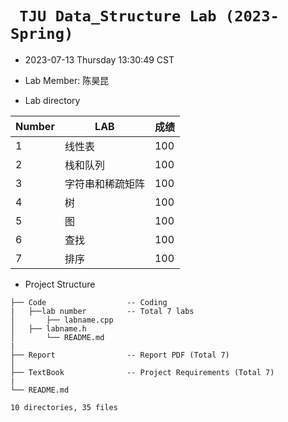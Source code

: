 # ` TJU Data_Structure Lab (2023-Spring)`

* 2023-07-13 Thursday 13:30:49 CST

* Lab Member: 陈昊昆

* Lab directory

| Number | LAB              | 成绩 |
| :----- | ---------------- | ---- |
| 1      | 线性表           | 100  |
| 2      | 栈和队列         | 100  |
| 3      | 字符串和稀疏矩阵 | 100  |
| 4      | 树               | 100  |
| 5      | 图               | 100  |
| 6      | 查找             | 100  |
| 7      | 排序             | 100  |

* Project Structure

```
├── Code                  -- Coding
|   ├──lab number         -- Total 7 labs
│   	├── labname.cpp
│  	├── labname.h
│   	└── README.md
|
├── Report                -- Report PDF (Total 7)
│   
├── TextBook              -- Project Requirements (Total 7)
|
└── README.md

10 directories, 35 files
```

